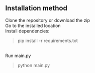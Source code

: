 ## Installation method
Clone the repository or download the zip
<br> Go to the installed location
<br> Install dependencies:
> pip install -r requirements.txt
> 
<br> Run main.py
> python main.py
